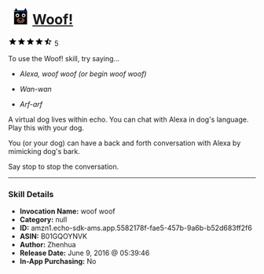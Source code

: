 # &nbsp;<img src="skill_icon" alt="Woof! icon" width="36"> [Woof!](http://alexa.amazon.com/#skills/amzn1.echo-sdk-ams.app.5582178f-fae5-457b-9a6b-b52d683ff2f6)
![4.6 stars](../../images/ic_star_black_18dp_1x.png)![4.6 stars](../../images/ic_star_black_18dp_1x.png)![4.6 stars](../../images/ic_star_black_18dp_1x.png)![4.6 stars](../../images/ic_star_black_18dp_1x.png)![4.6 stars](../../images/ic_star_half_black_18dp_1x.png) 5

To use the Woof! skill, try saying...

* *Alexa, woof woof  (or begin woof woof)*

* *Wan-wan*

* *Arf-arf*

A virtual dog lives within echo. You can chat with Alexa in dog's language. Play this with your dog.

You (or your dog) can have a back and forth conversation with Alexa by  mimicking dog's bark.

Say stop to stop the conversation.

***

### Skill Details

* **Invocation Name:** woof woof
* **Category:** null
* **ID:** amzn1.echo-sdk-ams.app.5582178f-fae5-457b-9a6b-b52d683ff2f6
* **ASIN:** B01GQOYNVK
* **Author:** Zhenhua
* **Release Date:** June 9, 2016 @ 05:39:46
* **In-App Purchasing:** No
